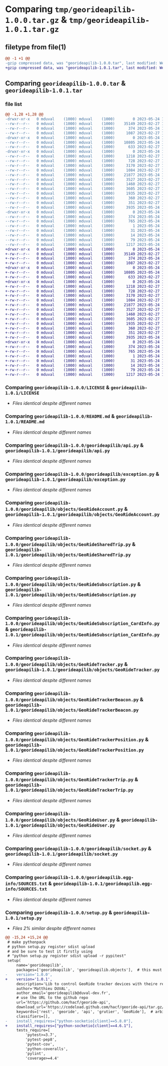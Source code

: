 # Comparing `tmp/georideapilib-1.0.0.tar.gz` & `tmp/georideapilib-1.0.1.tar.gz`

## filetype from file(1)

```diff
@@ -1 +1 @@
-gzip compressed data, was "georideapilib-1.0.0.tar", last modified: Wed May 24 10:36:37 2023, max compression
+gzip compressed data, was "georideapilib-1.0.1.tar", last modified: Wed May 24 11:37:55 2023, max compression
```

## Comparing `georideapilib-1.0.0.tar` & `georideapilib-1.0.1.tar`

### file list

```diff
@@ -1,28 +1,28 @@
-drwxr-xr-x   0 mduval    (1000) mduval    (1000)        0 2023-05-24 10:36:37.530752 georideapilib-1.0.0/
--rw-r--r--   0 mduval    (1000) mduval    (1000)    35149 2023-02-27 17:50:53.000000 georideapilib-1.0.0/LICENSE
--rw-r--r--   0 mduval    (1000) mduval    (1000)      374 2023-05-24 10:36:37.534085 georideapilib-1.0.0/PKG-INFO
--rw-r--r--   0 mduval    (1000) mduval    (1000)     1087 2023-02-27 17:50:53.000000 georideapilib-1.0.0/README.md
-drwxr-xr-x   0 mduval    (1000) mduval    (1000)        0 2023-05-24 10:36:37.517419 georideapilib-1.0.0/georideapilib/
--rw-r--r--   0 mduval    (1000) mduval    (1000)    10805 2023-05-24 10:34:47.000000 georideapilib-1.0.0/georideapilib/api.py
--rw-r--r--   0 mduval    (1000) mduval    (1000)      633 2023-02-27 17:50:53.000000 georideapilib-1.0.0/georideapilib/exception.py
-drwxr-xr-x   0 mduval    (1000) mduval    (1000)        0 2023-05-24 10:36:37.530752 georideapilib-1.0.0/georideapilib/objects/
--rw-r--r--   0 mduval    (1000) mduval    (1000)     1218 2023-02-27 19:06:34.000000 georideapilib-1.0.0/georideapilib/objects/GeoRideAccount.py
--rw-r--r--   0 mduval    (1000) mduval    (1000)      728 2023-02-27 17:54:17.000000 georideapilib-1.0.0/georideapilib/objects/GeoRideSharedTrip.py
--rw-r--r--   0 mduval    (1000) mduval    (1000)     3170 2023-02-27 17:54:17.000000 georideapilib-1.0.0/georideapilib/objects/GeoRideSubscription.py
--rw-r--r--   0 mduval    (1000) mduval    (1000)     1084 2023-02-27 17:54:17.000000 georideapilib-1.0.0/georideapilib/objects/GeoRideSubscription_CardInfo.py
--rw-r--r--   0 mduval    (1000) mduval    (1000)    21877 2023-05-24 10:32:51.000000 georideapilib-1.0.0/georideapilib/objects/GeoRideTracker.py
--rw-r--r--   0 mduval    (1000) mduval    (1000)     3527 2023-02-27 17:54:17.000000 georideapilib-1.0.0/georideapilib/objects/GeoRideTrackerBeacon.py
--rw-r--r--   0 mduval    (1000) mduval    (1000)     1460 2023-02-27 17:54:17.000000 georideapilib-1.0.0/georideapilib/objects/GeoRideTrackerPosition.py
--rw-r--r--   0 mduval    (1000) mduval    (1000)     3605 2023-02-27 17:54:17.000000 georideapilib-1.0.0/georideapilib/objects/GeoRideTrackerTrip.py
--rw-r--r--   0 mduval    (1000) mduval    (1000)     1935 2023-02-27 17:54:17.000000 georideapilib-1.0.0/georideapilib/objects/GeoRideUser.py
--rw-r--r--   0 mduval    (1000) mduval    (1000)      360 2023-02-27 17:54:17.000000 georideapilib-1.0.0/georideapilib/objects/JsonMgtMetaClass.py
--rw-r--r--   0 mduval    (1000) mduval    (1000)      351 2023-02-27 17:54:17.000000 georideapilib-1.0.0/georideapilib/objects/__init__.py
--rw-r--r--   0 mduval    (1000) mduval    (1000)     3935 2023-05-24 10:34:47.000000 georideapilib-1.0.0/georideapilib/socket.py
-drwxr-xr-x   0 mduval    (1000) mduval    (1000)        0 2023-05-24 10:36:37.520752 georideapilib-1.0.0/georideapilib.egg-info/
--rw-r--r--   0 mduval    (1000) mduval    (1000)      374 2023-05-24 10:36:37.000000 georideapilib-1.0.0/georideapilib.egg-info/PKG-INFO
--rw-r--r--   0 mduval    (1000) mduval    (1000)      765 2023-05-24 10:36:37.000000 georideapilib-1.0.0/georideapilib.egg-info/SOURCES.txt
--rw-r--r--   0 mduval    (1000) mduval    (1000)        1 2023-05-24 10:36:37.000000 georideapilib-1.0.0/georideapilib.egg-info/dependency_links.txt
--rw-r--r--   0 mduval    (1000) mduval    (1000)       31 2023-05-24 10:36:37.000000 georideapilib-1.0.0/georideapilib.egg-info/requires.txt
--rw-r--r--   0 mduval    (1000) mduval    (1000)       14 2023-05-24 10:36:37.000000 georideapilib-1.0.0/georideapilib.egg-info/top_level.txt
--rw-r--r--   0 mduval    (1000) mduval    (1000)       79 2023-05-24 10:36:37.534085 georideapilib-1.0.0/setup.cfg
--rw-r--r--   0 mduval    (1000) mduval    (1000)     1217 2023-05-24 10:34:47.000000 georideapilib-1.0.0/setup.py
+drwxr-xr-x   0 mduval    (1000) mduval    (1000)        0 2023-05-24 11:37:55.384147 georideapilib-1.0.1/
+-rw-r--r--   0 mduval    (1000) mduval    (1000)    35149 2023-02-27 17:50:53.000000 georideapilib-1.0.1/LICENSE
+-rw-r--r--   0 mduval    (1000) mduval    (1000)      374 2023-05-24 11:37:55.384147 georideapilib-1.0.1/PKG-INFO
+-rw-r--r--   0 mduval    (1000) mduval    (1000)     1087 2023-02-27 17:50:53.000000 georideapilib-1.0.1/README.md
+drwxr-xr-x   0 mduval    (1000) mduval    (1000)        0 2023-05-24 11:37:55.380814 georideapilib-1.0.1/georideapilib/
+-rw-r--r--   0 mduval    (1000) mduval    (1000)    10805 2023-05-24 10:34:47.000000 georideapilib-1.0.1/georideapilib/api.py
+-rw-r--r--   0 mduval    (1000) mduval    (1000)      633 2023-02-27 17:50:53.000000 georideapilib-1.0.1/georideapilib/exception.py
+drwxr-xr-x   0 mduval    (1000) mduval    (1000)        0 2023-05-24 11:37:55.384147 georideapilib-1.0.1/georideapilib/objects/
+-rw-r--r--   0 mduval    (1000) mduval    (1000)     1218 2023-02-27 19:06:34.000000 georideapilib-1.0.1/georideapilib/objects/GeoRideAccount.py
+-rw-r--r--   0 mduval    (1000) mduval    (1000)      728 2023-02-27 17:54:17.000000 georideapilib-1.0.1/georideapilib/objects/GeoRideSharedTrip.py
+-rw-r--r--   0 mduval    (1000) mduval    (1000)     3170 2023-02-27 17:54:17.000000 georideapilib-1.0.1/georideapilib/objects/GeoRideSubscription.py
+-rw-r--r--   0 mduval    (1000) mduval    (1000)     1084 2023-02-27 17:54:17.000000 georideapilib-1.0.1/georideapilib/objects/GeoRideSubscription_CardInfo.py
+-rw-r--r--   0 mduval    (1000) mduval    (1000)    21877 2023-05-24 10:32:51.000000 georideapilib-1.0.1/georideapilib/objects/GeoRideTracker.py
+-rw-r--r--   0 mduval    (1000) mduval    (1000)     3527 2023-02-27 17:54:17.000000 georideapilib-1.0.1/georideapilib/objects/GeoRideTrackerBeacon.py
+-rw-r--r--   0 mduval    (1000) mduval    (1000)     1460 2023-02-27 17:54:17.000000 georideapilib-1.0.1/georideapilib/objects/GeoRideTrackerPosition.py
+-rw-r--r--   0 mduval    (1000) mduval    (1000)     3605 2023-02-27 17:54:17.000000 georideapilib-1.0.1/georideapilib/objects/GeoRideTrackerTrip.py
+-rw-r--r--   0 mduval    (1000) mduval    (1000)     1935 2023-02-27 17:54:17.000000 georideapilib-1.0.1/georideapilib/objects/GeoRideUser.py
+-rw-r--r--   0 mduval    (1000) mduval    (1000)      360 2023-02-27 17:54:17.000000 georideapilib-1.0.1/georideapilib/objects/JsonMgtMetaClass.py
+-rw-r--r--   0 mduval    (1000) mduval    (1000)      351 2023-02-27 17:54:17.000000 georideapilib-1.0.1/georideapilib/objects/__init__.py
+-rw-r--r--   0 mduval    (1000) mduval    (1000)     3935 2023-05-24 10:34:47.000000 georideapilib-1.0.1/georideapilib/socket.py
+drwxr-xr-x   0 mduval    (1000) mduval    (1000)        0 2023-05-24 11:37:55.380814 georideapilib-1.0.1/georideapilib.egg-info/
+-rw-r--r--   0 mduval    (1000) mduval    (1000)      374 2023-05-24 11:37:55.000000 georideapilib-1.0.1/georideapilib.egg-info/PKG-INFO
+-rw-r--r--   0 mduval    (1000) mduval    (1000)      765 2023-05-24 11:37:55.000000 georideapilib-1.0.1/georideapilib.egg-info/SOURCES.txt
+-rw-r--r--   0 mduval    (1000) mduval    (1000)        1 2023-05-24 11:37:55.000000 georideapilib-1.0.1/georideapilib.egg-info/dependency_links.txt
+-rw-r--r--   0 mduval    (1000) mduval    (1000)       31 2023-05-24 11:37:55.000000 georideapilib-1.0.1/georideapilib.egg-info/requires.txt
+-rw-r--r--   0 mduval    (1000) mduval    (1000)       14 2023-05-24 11:37:55.000000 georideapilib-1.0.1/georideapilib.egg-info/top_level.txt
+-rw-r--r--   0 mduval    (1000) mduval    (1000)       79 2023-05-24 11:37:55.384147 georideapilib-1.0.1/setup.cfg
+-rw-r--r--   0 mduval    (1000) mduval    (1000)     1217 2023-05-24 11:37:24.000000 georideapilib-1.0.1/setup.py
```

### Comparing `georideapilib-1.0.0/LICENSE` & `georideapilib-1.0.1/LICENSE`

 * *Files identical despite different names*

### Comparing `georideapilib-1.0.0/README.md` & `georideapilib-1.0.1/README.md`

 * *Files identical despite different names*

### Comparing `georideapilib-1.0.0/georideapilib/api.py` & `georideapilib-1.0.1/georideapilib/api.py`

 * *Files identical despite different names*

### Comparing `georideapilib-1.0.0/georideapilib/exception.py` & `georideapilib-1.0.1/georideapilib/exception.py`

 * *Files identical despite different names*

### Comparing `georideapilib-1.0.0/georideapilib/objects/GeoRideAccount.py` & `georideapilib-1.0.1/georideapilib/objects/GeoRideAccount.py`

 * *Files identical despite different names*

### Comparing `georideapilib-1.0.0/georideapilib/objects/GeoRideSharedTrip.py` & `georideapilib-1.0.1/georideapilib/objects/GeoRideSharedTrip.py`

 * *Files identical despite different names*

### Comparing `georideapilib-1.0.0/georideapilib/objects/GeoRideSubscription.py` & `georideapilib-1.0.1/georideapilib/objects/GeoRideSubscription.py`

 * *Files identical despite different names*

### Comparing `georideapilib-1.0.0/georideapilib/objects/GeoRideSubscription_CardInfo.py` & `georideapilib-1.0.1/georideapilib/objects/GeoRideSubscription_CardInfo.py`

 * *Files identical despite different names*

### Comparing `georideapilib-1.0.0/georideapilib/objects/GeoRideTracker.py` & `georideapilib-1.0.1/georideapilib/objects/GeoRideTracker.py`

 * *Files identical despite different names*

### Comparing `georideapilib-1.0.0/georideapilib/objects/GeoRideTrackerBeacon.py` & `georideapilib-1.0.1/georideapilib/objects/GeoRideTrackerBeacon.py`

 * *Files identical despite different names*

### Comparing `georideapilib-1.0.0/georideapilib/objects/GeoRideTrackerPosition.py` & `georideapilib-1.0.1/georideapilib/objects/GeoRideTrackerPosition.py`

 * *Files identical despite different names*

### Comparing `georideapilib-1.0.0/georideapilib/objects/GeoRideTrackerTrip.py` & `georideapilib-1.0.1/georideapilib/objects/GeoRideTrackerTrip.py`

 * *Files identical despite different names*

### Comparing `georideapilib-1.0.0/georideapilib/objects/GeoRideUser.py` & `georideapilib-1.0.1/georideapilib/objects/GeoRideUser.py`

 * *Files identical despite different names*

### Comparing `georideapilib-1.0.0/georideapilib/socket.py` & `georideapilib-1.0.1/georideapilib/socket.py`

 * *Files identical despite different names*

### Comparing `georideapilib-1.0.0/georideapilib.egg-info/SOURCES.txt` & `georideapilib-1.0.1/georideapilib.egg-info/SOURCES.txt`

 * *Files identical despite different names*

### Comparing `georideapilib-1.0.0/setup.py` & `georideapilib-1.0.1/setup.py`

 * *Files 2% similar despite different names*

```diff
@@ -15,24 +15,24 @@
 # make pythonpack
 # python setup.py register sdist upload
 # and be sure to test it firstly using
 # "python setup.py register sdist upload -r pypitest"
 setup(
     name='georideapilib',
     packages=['georideapilib', 'georideapilib.objects'],  # this must be the same as the name above
-    version='1.0.0',
+    version='1.0.1',
     description='Lib to control GeoRide tracker devices with theire rest api',
     author='Matthieu DUVAL',
     author_email='georideapilib@duval-dev.fr',
     # use the URL to the github repo
     url='https://github.com/hacf/georide-api',
     download_url='https://codeload.github.com/hacf/georide-api/tar.gz/1.0.0',
     keywords=['rest', 'georide', 'api', 'grutier', 'GeoRide'],  # arbitrary keywords
     classifiers=[],
-    install_requires=["python-socketio[client]==5.8.0"],
+    install_requires=["python-socketio[client]==4.6.1"],
     tests_require=[
         'pytest>=3.7',
         'pytest-pep8',  
         'pytest-cov',
         'python-coveralls',
         'pylint',
         'coverage>=4.4'
```

